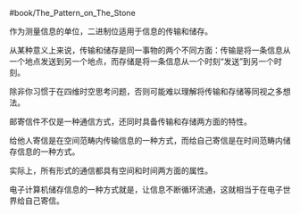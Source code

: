 
#book/The_Pattern_on_The_Stone

作为测量信息的单位，二进制位适用于信息的传输和储存。

从某种意义上来说，传输和储存是同一事物的两个不同方面：传输是将一条信息从一个地点发送到另一个地点，而存储是将一条信息从一个时刻“发送”到另一个时刻。

除非你习惯于在四维时空思考问题，否则可能难以理解将传输和存储等同视之多想法。

邮寄信件不仅是一种通信方式，还同时具备传输和存储两方面的特性。

给他人寄信是在空间范畴内传输信息的一种方式，而给自己寄信是在时间范畴内储存信息的一种方式。

实际上，所有形式的通信都具有空间和时间两方面的属性。

电子计算机储存信息的一种方式就是，让信息不断循环流通，这就相当于在电子世界给自己寄信。